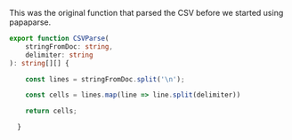 This was the original function that parsed the CSV before we started
using papaparse.

```ts
export function CSVParse(
    stringFromDoc: string,
    delimiter: string
): string[][] {

    const lines = stringFromDoc.split('\n');

    const cells = lines.map(line => line.split(delimiter))

    return cells;

  }
```